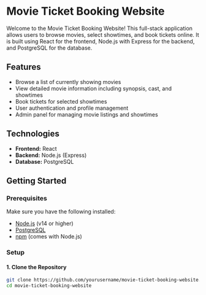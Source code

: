 # Movie Ticket Booking Website

Welcome to the Movie Ticket Booking Website! This full-stack application allows users to browse movies, select showtimes, and book tickets online. It is built using React for the frontend, Node.js with Express for the backend, and PostgreSQL for the database.

## Features

- Browse a list of currently showing movies
- View detailed movie information including synopsis, cast, and showtimes
- Book tickets for selected showtimes
- User authentication and profile management
- Admin panel for managing movie listings and showtimes

## Technologies

- **Frontend:** React
- **Backend:** Node.js (Express)
- **Database:** PostgreSQL

## Getting Started

### Prerequisites

Make sure you have the following installed:

- [Node.js](https://nodejs.org/) (v14 or higher)
- [PostgreSQL](https://www.postgresql.org/download/)
- [npm](https://www.npmjs.com/) (comes with Node.js)

### Setup

#### 1. Clone the Repository

```bash
git clone https://github.com/yourusername/movie-ticket-booking-website.git
cd movie-ticket-booking-website
